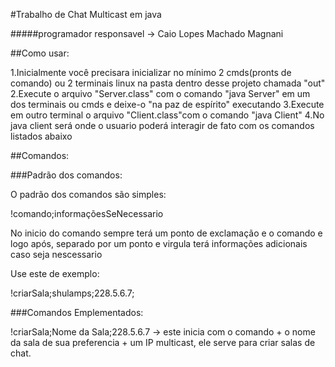 #Trabalho de Chat Multicast em java

#####programador responsavel -> Caio Lopes Machado Magnani

##Como usar:

1.Inicialmente você precisara inicializar no mínimo 2 cmds(pronts de comando) ou 2 terminais linux na pasta dentro desse projeto chamada "out"
2.Execute o arquivo "Server.class" com o comando "java Server" em um dos terminais ou cmds e deixe-o "na paz de espírito" executando
3.Execute em outro terminal o arquivo "Client.class"com o comando "java Client"
4.No java client será onde o usuario poderá interagir de fato com os comandos listados abaixo

##Comandos:

###Padrão dos comandos:

O padrão dos comandos são simples:

!comando;informaçõesSeNecessario

No inicio do comando sempre terá um ponto de exclamação e o comando e logo após, separado por um ponto e virgula terá informações adicionais caso seja nescessario

Use este de exemplo:

!criarSala;shulamps;228.5.6.7;

###Comandos Emplementados:

!criarSala;Nome da Sala;228.5.6.7   -> este inicia com o comando + o nome da sala de sua preferencia + um IP multicast, ele serve para criar salas de chat.
